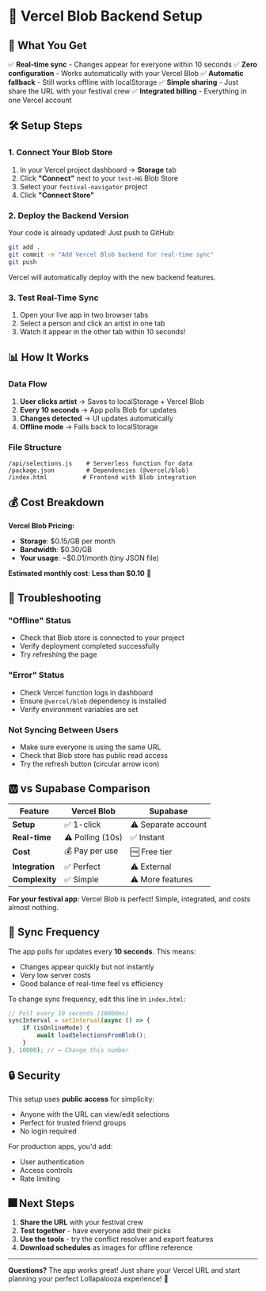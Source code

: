 # 🚀 Vercel Blob Backend Setup

## 🎉 What You Get

✅ **Real-time sync** - Changes appear for everyone within 10 seconds
✅ **Zero configuration** - Works automatically with your Vercel Blob
✅ **Automatic fallback** - Still works offline with localStorage
✅ **Simple sharing** - Just share the URL with your festival crew
✅ **Integrated billing** - Everything in one Vercel account

## 🛠️ Setup Steps

### 1. Connect Your Blob Store
1. In your Vercel project dashboard → **Storage** tab
2. Click **"Connect"** next to your `test-HG` Blob Store
3. Select your `festival-navigator` project
4. Click **"Connect Store"**

### 2. Deploy the Backend Version
Your code is already updated! Just push to GitHub:

```bash
git add .
git commit -m "Add Vercel Blob backend for real-time sync"
git push
```

Vercel will automatically deploy with the new backend features.

### 3. Test Real-Time Sync
1. Open your live app in two browser tabs
2. Select a person and click an artist in one tab
3. Watch it appear in the other tab within 10 seconds!

## 📊 How It Works

### Data Flow
1. **User clicks artist** → Saves to localStorage + Vercel Blob
2. **Every 10 seconds** → App polls Blob for updates
3. **Changes detected** → UI updates automatically
4. **Offline mode** → Falls back to localStorage

### File Structure
```
/api/selections.js    # Serverless function for data
/package.json         # Dependencies (@vercel/blob)
/index.html          # Frontend with Blob integration
```

## 💰 Cost Breakdown

**Vercel Blob Pricing:**
- **Storage**: $0.15/GB per month
- **Bandwidth**: $0.30/GB
- **Your usage**: ~$0.01/month (tiny JSON file)

**Estimated monthly cost**: **Less than $0.10** 🎉

## 🔧 Troubleshooting

### "Offline" Status
- Check that Blob store is connected to your project
- Verify deployment completed successfully
- Try refreshing the page

### "Error" Status
- Check Vercel function logs in dashboard
- Ensure `@vercel/blob` dependency is installed
- Verify environment variables are set

### Not Syncing Between Users
- Make sure everyone is using the same URL
- Check that Blob store has public read access
- Try the refresh button (circular arrow icon)

## 🆆 vs Supabase Comparison

| Feature | Vercel Blob | Supabase |
|---------|-------------|----------|
| **Setup** | ✅ 1-click | ⚠️ Separate account |
| **Real-time** | ⚠️ Polling (10s) | ✅ Instant |
| **Cost** | 💰 Pay per use | 🆓 Free tier |
| **Integration** | ✅ Perfect | ⚠️ External |
| **Complexity** | ✅ Simple | ⚠️ More features |

**For your festival app**: Vercel Blob is perfect! Simple, integrated, and costs almost nothing.

## 🔄 Sync Frequency

The app polls for updates every **10 seconds**. This means:
- Changes appear quickly but not instantly
- Very low server costs
- Good balance of real-time feel vs efficiency

To change sync frequency, edit this line in `index.html`:
```javascript
// Poll every 10 seconds (10000ms)
syncInterval = setInterval(async () => {
    if (isOnlineMode) {
        await loadSelectionsFromBlob();
    }
}, 10000); // ← Change this number
```

## 🔒 Security

This setup uses **public access** for simplicity:
- Anyone with the URL can view/edit selections
- Perfect for trusted friend groups
- No login required

For production apps, you'd add:
- User authentication
- Access controls
- Rate limiting

## 🎆 Next Steps

1. **Share the URL** with your festival crew
2. **Test together** - have everyone add their picks
3. **Use the tools** - try the conflict resolver and export features
4. **Download schedules** as images for offline reference

---

**Questions?** The app works great! Just share your Vercel URL and start planning your perfect Lollapalooza experience! 🎵